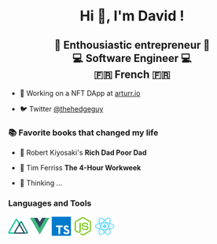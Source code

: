 <h1 align="center">Hi 👋, I'm David !</h1>

<h2 align="center">🚀 Enthousiastic entrepreneur 🚀 </br>💻 Software Engineer 💻</br>🇫🇷 French 🇫🇷</h2>

<p>

- 🤫 Working on a NFT DApp at [arturr.io](https://arturr.com)

- 🐦 Twitter [@thehedgeguy](https://twitter.com/thehedgeguy)

</p>

### 📚 Favorite books that changed my life

- 🥇 Robert Kiyosaki's **Rich Dad Poor Dad**

- 🥈 Tim Ferriss **The 4-Hour Workweek**

- 🥉 Thinking ...

### Languages and Tools
<p>

<img src="https://raw.githubusercontent.com/devicons/devicon/master/icons/nuxtjs/nuxtjs-original.svg" alt="nuxtjs" height="40">
<img src="https://raw.githubusercontent.com/devicons/devicon/master/icons/vuejs/vuejs-original.svg" alt="vuejs" height="40">
<img src="https://raw.githubusercontent.com/devicons/devicon/master/icons/typescript/typescript-original.svg" alt="vuejs" height="40">
<img src="https://raw.githubusercontent.com/devicons/devicon/master/icons/nodejs/nodejs-original.svg" alt="nodejs" height="40">
<img src="https://raw.githubusercontent.com/devicons/devicon/master/icons/react/react-original.svg" alt="reactjs" height="40">
</p>
